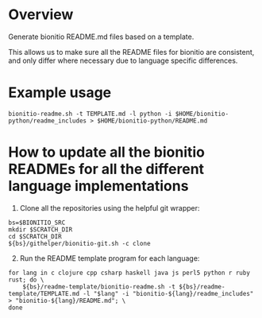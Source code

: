 # Overview 

Generate bionitio README.md files based on a template.

This allows us to make sure all the README files for bionitio are consistent, and only differ where necessary due to
language specific differences.

# Example usage

```
bionitio-readme.sh -t TEMPLATE.md -l python -i $HOME/bionitio-python/readme_includes > $HOME/bionitio-python/README.md
```

# How to update all the bionitio READMEs for all the different language implementations

1. Clone all the repositories using the helpful git wrapper:
```
bs=$BIONITIO_SRC
mkdir $SCRATCH_DIR
cd $SCRATCH_DIR
${bs}/githelper/bionitio-git.sh -c clone
```
2. Run the README template program for each language:
```
for lang in c clojure cpp csharp haskell java js perl5 python r ruby rust; do \
    ${bs}/readme-template/bionitio-readme.sh -t ${bs}/readme-template/TEMPLATE.md -l "$lang" -i "bionitio-${lang}/readme_includes" > "bionitio-${lang}/README.md"; \
done
```
